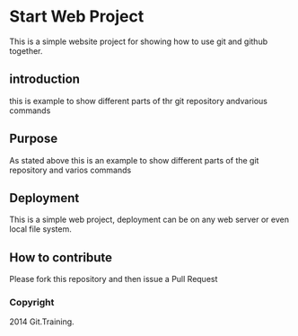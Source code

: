 # Start Web Project

This is a simple website project for showing how to use git and github together.
## introduction

this is example to show different parts of thr git repository andvarious commands
## Purpose
As stated above this is an example to show different parts of the git repository and varios commands

## Deployment

This is a simple web project, deployment can be on any web server or even local file system.
## How to contribute

Please fork this repository and then issue a Pull Request
### Copyright

2014 Git.Training.


